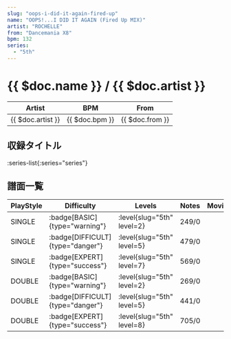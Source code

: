 ```yaml
---
slug: "oops-i-did-it-again-fired-up"
name: "OOPS!...I DID IT AGAIN (Fired Up MIX)"
artist: "ROCHELLE"
from: "Dancemania X8"
bpm: 132
series:
  - "5th"
---
```


# {{ $doc.name }} / {{ $doc.artist }}

|Artist|BPM|From|
|------|---|----|
|{{ $doc.artist }}|{{ $doc.bpm }}|{{ $doc.from }}|

## 収録タイトル

:series-list{:series="series"}

## 譜面一覧

|PlayStyle|Difficulty|Levels|Notes|Movie|
|---------|----------|------|-----|-----|
|SINGLE| :badge[BASIC]{type="warning"}|<div class="field is-grouped is-grouped-multiline"> :level{slug="5th" level=2}</div>|249/0||
|SINGLE| :badge[DIFFICULT]{type="danger"}|<div class="field is-grouped is-grouped-multiline"> :level{slug="5th" level=5}</div>|479/0||
|SINGLE| :badge[EXPERT]{type="success"}|<div class="field is-grouped is-grouped-multiline"> :level{slug="5th" level=7}</div>|569/0||
|DOUBLE| :badge[BASIC]{type="warning"}|<div class="field is-grouped is-grouped-multiline"> :level{slug="5th" level=2}</div>|269/0||
|DOUBLE| :badge[DIFFICULT]{type="danger"}|<div class="field is-grouped is-grouped-multiline"> :level{slug="5th" level=5}</div>|441/0||
|DOUBLE| :badge[EXPERT]{type="success"}|<div class="field is-grouped is-grouped-multiline"> :level{slug="5th" level=8}</div>|705/0||
